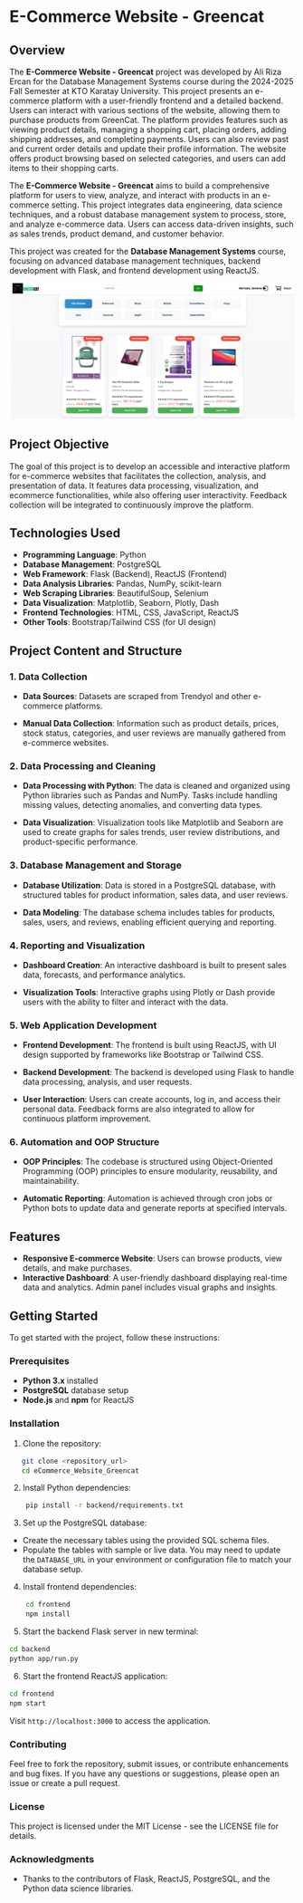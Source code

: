 # E-Commerce Website - Greencat

## Overview

The **E-Commerce Website - Greencat** project was developed by Ali Riza Ercan for the Database Management Systems course during the 2024-2025 Fall Semester at KTO Karatay University. This project presents an e-commerce platform with a user-friendly frontend and a detailed backend. Users can interact with various sections of the website, allowing them to purchase products from GreenCat. The platform provides features such as viewing product details, managing a shopping cart, placing orders, adding shipping addresses, and completing payments. Users can also review past and current order details and update their profile information. The website offers product browsing based on selected categories, and users can add items to their shopping carts.

The **E-Commerce Website - Greencat** aims to build a comprehensive platform for users to view, analyze, and interact with products in an e-commerce setting. This project integrates data engineering, data science techniques, and a robust database management system to process, store, and analyze e-commerce data. Users can access data-driven insights, such as sales trends, product demand, and customer behavior.

This project was created for the **Database Management Systems** course, focusing on advanced database management techniques, backend development with Flask, and frontend development using ReactJS.

![E-commerce Website Screenshot](ecommerce_website.png)

## Project Objective

The goal of this project is to develop an accessible and interactive platform for e-commerce websites that facilitates the collection, analysis, and presentation of data. It features data processing, visualization, and ecommerce functionalities, while also offering user interactivity. Feedback collection will be integrated to continuously improve the platform.

## Technologies Used

- **Programming Language**: Python
- **Database Management**: PostgreSQL
- **Web Framework**: Flask (Backend), ReactJS (Frontend)
- **Data Analysis Libraries**: Pandas, NumPy, scikit-learn
- **Web Scraping Libraries**: BeautifulSoup, Selenium
- **Data Visualization**: Matplotlib, Seaborn, Plotly, Dash
- **Frontend Technologies**: HTML, CSS, JavaScript, ReactJS
- **Other Tools**: Bootstrap/Tailwind CSS (for UI design)

## Project Content and Structure

### 1. Data Collection

- **Data Sources**: Datasets are scraped from Trendyol and other e-commerce platforms.
  
- **Manual Data Collection**: Information such as product details, prices, stock status, categories, and user reviews are manually gathered from e-commerce websites.

### 2. Data Processing and Cleaning

- **Data Processing with Python**: The data is cleaned and organized using Python libraries such as Pandas and NumPy. Tasks include handling missing values, detecting anomalies, and converting data types.
  
- **Data Visualization**: Visualization tools like Matplotlib and Seaborn are used to create graphs for sales trends, user review distributions, and product-specific performance.

### 3. Database Management and Storage

- **Database Utilization**: Data is stored in a PostgreSQL database, with structured tables for product information, sales data, and user reviews.
  
- **Data Modeling**: The database schema includes tables for products, sales, users, and reviews, enabling efficient querying and reporting.

### 4. Reporting and Visualization

- **Dashboard Creation**: An interactive dashboard is built to present sales data, forecasts, and performance analytics.
  
- **Visualization Tools**: Interactive graphs using Plotly or Dash provide users with the ability to filter and interact with the data.

### 5. Web Application Development

- **Frontend Development**: The frontend is built using ReactJS, with UI design supported by frameworks like Bootstrap or Tailwind CSS.
  
- **Backend Development**: The backend is developed using Flask to handle data processing, analysis, and user requests.

- **User Interaction**: Users can create accounts, log in, and access their personal data. Feedback forms are also integrated to allow for continuous platform improvement.

### 6. Automation and OOP Structure

- **OOP Principles**: The codebase is structured using Object-Oriented Programming (OOP) principles to ensure modularity, reusability, and maintainability.
  
- **Automatic Reporting**: Automation is achieved through cron jobs or Python bots to update data and generate reports at specified intervals.

## Features

- **Responsive E-commerce Website**: Users can browse products, view details, and make purchases.
- **Interactive Dashboard**: A user-friendly dashboard displaying real-time data and analytics. Admin panel includes visual graphs and insights.

## Getting Started

To get started with the project, follow these instructions:

### Prerequisites

- **Python 3.x** installed
- **PostgreSQL** database setup
- **Node.js** and **npm** for ReactJS

### Installation

1. Clone the repository:

```bash
   git clone <repository_url>
   cd eCommerce_Website_Greencat
```

2. Install Python dependencies:

```bash
    pip install -r backend/requirements.txt
```

3. Set up the PostgreSQL database:

 - Create the necessary tables using the provided SQL schema files.
 - Populate the tables with sample or live data. You may need to update the `DATABASE_URL` in your environment or configuration file to match your database setup.

4. Install frontend dependencies:

```bash
    cd frontend
    npm install
```

5. Start the backend Flask server in new terminal:

```bash
cd backend
python app/run.py
```

6. Start the frontend ReactJS application:

```bash
cd frontend
npm start
```

Visit `http://localhost:3000` to access the application.

### Contributing
Feel free to fork the repository, submit issues, or contribute enhancements and bug fixes. If you have any questions or suggestions, please open an issue or create a pull request.

### License
This project is licensed under the MIT License - see the LICENSE file for details.

### Acknowledgments
- Thanks to the contributors of Flask, ReactJS, PostgreSQL, and the Python data science libraries.